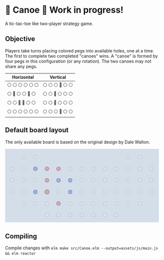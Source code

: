 # :canoe: Canoe :canoe: Work in progress!
A tic-tac-toe like two-player strategy game.

## Objective
Players take turns placing colored pegs into available holes, one at a time. The first to complete two completed "canoes" wins. A "canoe" is formed by four pegs in this configuration (or any rotation). The two canoes may not share any pegs.

Horizontal | Vertical
---------- | --------
:white_circle: :white_circle: :white_circle: :white_circle: :white_circle: :white_circle: | :white_circle: :white_circle: :white_circle: :red_circle: :white_circle: :white_circle:
:white_circle: :red_circle: :white_circle: :white_circle: :red_circle: :white_circle: | :white_circle: :white_circle: :red_circle: :white_circle: :white_circle: :white_circle:
:white_circle: :white_circle: :red_circle: :red_circle: :white_circle: :white_circle: | :white_circle: :white_circle: :red_circle: :white_circle: :white_circle: :white_circle:
:white_circle: :white_circle: :white_circle: :white_circle: :white_circle: :white_circle: | :white_circle: :white_circle: :white_circle: :red_circle: :white_circle: :white_circle:


## Default board layout
The only available board is based on the original design by Dale Walton.

<p align="center"><img src="docs/preview.png" width="1000px" alt="" /></p>


## Compiling
Compile changes with ```elm make src/Canoe.elm --output=assets/js/main.js && elm reactor```